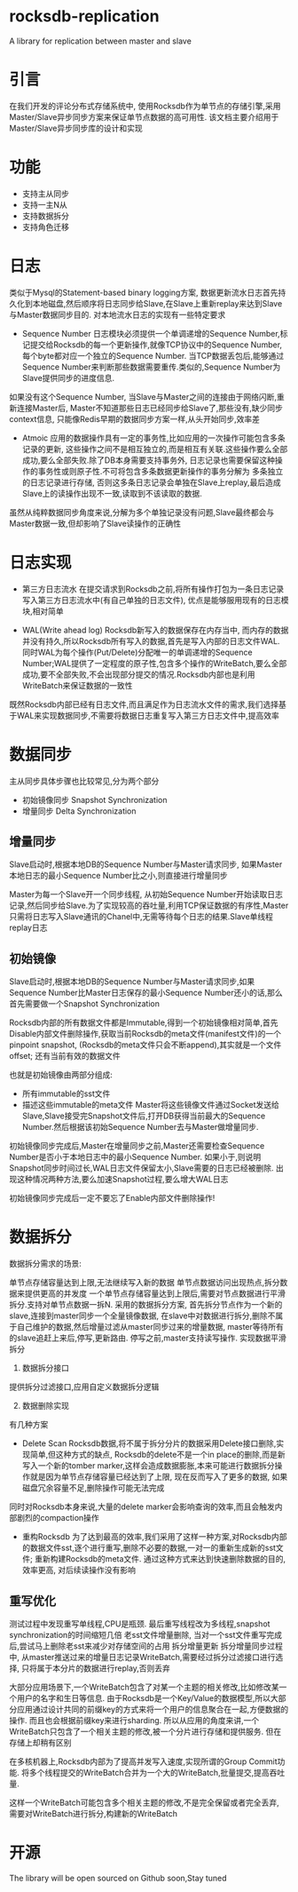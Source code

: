 # rocksdb-replication
A library for replication between master and slave 
# 引言
在我们开发的评论分布式存储系统中, 使用Rocksdb作为单节点的存储引擎,采用Master/Slave异步同步方案来保证单节点数据的高可用性. 该文档主要介绍用于Master/Slave异步同步库的设计和实现

# 功能
 - 支持主从同步
 - 支持一主N从
 - 支持数据拆分
 - 支持角色迁移

# 日志
类似于Mysql的Statement-based binary logging方案, 数据更新流水日志首先持久化到本地磁盘,然后顺序将日志同步给Slave,在Slave上重新replay来达到Slave与Master数据同步目的. 对本地流水日志的实现有一些特定要求

 - Sequence Number
日志模块必须提供一个单调递增的Sequence Number,标记提交给Rocksdb的每一个更新操作,就像TCP协议中的Sequence Number,每个byte都对应一个独立的Sequence Number. 当TCP数据丢包后,能够通过Sequence Number来判断那些数据需要重传.类似的,Sequence Number为Slave提供同步的进度信息.

如果没有这个Sequence Number, 当Slave与Master之间的连接由于网络闪断,重新连接Master后, Master不知道那些日志已经同步给Slave了,那些没有,缺少同步context信息, 只能像Redis早期的数据同步方案一样,从头开始同步,效率差

 - Atmoic
应用的数据操作具有一定的事务性,比如应用的一次操作可能包含多条记录的更新, 这些操作之间不是相互独立的,而是相互有关联.这些操作要么全部成功,要么全部失败.除了DB本身需要支持事务外, 日志记录也需要保留这种操作的事务性或则原子性.不可将包含多条数据更新操作的事务分解为 多条独立的日志记录进行存储, 否则这多条日志记录会单独在Slave上replay,最后造成Slave上的读操作出现不一致,读取到不该读取的数据.

虽然从纯粹数据同步角度来说,分解为多个单独记录没有问题,Slave最终都会与Master数据一致,但却影响了Slave读操作的正确性

# 日志实现
 - 第三方日志流水
在提交请求到Rocksdb之前,将所有操作打包为一条日志记录写入第三方日志流水中(有自己单独的日志文件), 优点是能够服用现有的日志模块,相对简单

 - WAL(Write ahead log)
Rocksdb新写入的数据保存在内存当中, 而内存的数据并没有持久,所以Rocksdb所有写入的数据,首先是写入内部的日志文件WAL. 同时WAL为每个操作(Put/Delete)分配唯一的单调递增的Sequence Number;WAL提供了一定程度的原子性,包含多个操作的WriteBatch,要么全部成功,要不全部失败,不会出现部分提交的情况.Rocksdb内部也是利用WriteBatch来保证数据的一致性

既然Rocksdb内部已经有日志文件,而且满足作为日志流水文件的需求,我们选择基于WAL来实现数据同步,不需要将数据日志重复写入第三方日志文件中,提高效率

# 数据同步
主从同步具体步骤也比较常见,分为两个部分

 - 初始镜像同步 Snapshot Synchronization
 - 增量同步 Delta Synchronization

## 增量同步
Slave启动时,根据本地DB的Sequence Number与Master请求同步, 如果Master本地日志的最小Sequence Number比之小,则直接进行增量同步

Master为每一个Slave开一个同步线程, 从初始Sequence Number开始读取日志记录,然后同步给Slave.为了实现较高的吞吐量,利用TCP保证数据的有序性,Master只需将日志写入Slave通讯的Chanel中,无需等待每个日志的结果.Slave单线程replay日志

## 初始镜像
Slave启动时,根据本地DB的Sequence Number与Master请求同步,如果Sequence Number比Master日志保存的最小Sequence Number还小的话,那么首先需要做一个Snapshot Synchronization

Rocksdb内部的所有数据文件都是Immutable,得到一个初始镜像相对简单,首先Disable内部文件删除操作,获取当前Rocksdb的meta文件(manifest文件)的一个pinpoint snapshot, (Rocksdb的meta文件只会不断append),其实就是一个文件offset; 还有当前有效的数据文件

也就是初始镜像由两部分组成:

 - 所有immutable的sst文件
 - 描述这些immutable的meta文件
Master将这些镜像文件通过Socket发送给Slave,Slave接受完Snapshot文件后,打开DB获得当前最大的Sequence Number.然后根据该初始Sequence Number去与Master做增量同步.

初始镜像同步完成后,Master在增量同步之前,Master还需要检查Sequence Number是否小于本地日志中的最小Sequence Number. 如果小于,则说明Snapshot同步时间过长,WAL日志文件保留太小,Slave需要的日志已经被删除. 出现这种情况两种方法,要么加速Snapshot过程,要么增大WAL日志

初始镜像同步完成后一定不要忘了Enable内部文件删除操作!

# 数据拆分
数据拆分需求的场景:

单节点存储容量达到上限,无法继续写入新的数据
单节点数据访问出现热点,拆分数据来提供更高的并发度
一个单节点存储容量达到上限后,需要对节点数据进行平滑拆分.支持对单节点数据一拆N. 采用的数据拆分方案, 首先拆分节点作为一个新的slave,连接到master同步一个全量镜像数据, 在slave中对数据进行拆分,删除不属于自己维护的数据,然后增量过滤从master同步过来的增量数据, master等待所有的slave追赶上来后,停写,更新路由. 停写之前,master支持读写操作. 实现数据平滑拆分

1. 数据拆分接口

提供拆分过滤接口,应用自定义数据拆分逻辑

2. 数据删除实现

有几种方案

 - Delete
Scan Rocksdb数据,将不属于拆分分片的数据采用Delete接口删除,实现简单,但这种方式的缺点, Rocksdb的delete不是一个in place的删除,而是新写入一个新的tomber marker,这样会造成数据膨胀,本来可能进行数据拆分操作就是因为单节点存储容量已经达到了上限, 现在反而写入了更多的数据, 如果磁盘冗余容量不足,删除操作可能无法完成

同时对Rocksdb本身来说,大量的delete marker会影响查询的效率,而且会触发内部剧烈的compaction操作

 - 重构Rocksdb
为了达到最高的效率,我们采用了这样一种方案,对Rocksdb内部的数据文件sst,逐个进行重写,删除不必要的数据,一对一的重新生成新的sst文件; 重新构建Rocksdb的meta文件. 通过这种方式来达到快速删除数据的目的, 效率更高, 对后续读操作没有影响

## 重写优化
测试过程中发现重写单线程,CPU是瓶颈. 最后重写线程改为多线程,snapshot synchronization的时间缩短几倍
老sst文件增量删除, 当对一个sst文件重写完成后,尝试马上删除老sst来减少对存储空间的占用
拆分增量更新
拆分增量同步过程中, 从master推送过来的增量日志记录WriteBatch,需要经过拆分过滤接口进行选择, 只将属于本分片的数据进行replay,否则丢弃

大部分应用场景下,一个WriteBatch包含了对某一个主题的相关修改,比如修改某一个用户的名字和生日等信息. 由于Rocksdb是一个Key/Value的数据模型,所以大部分应用通过设计共同的前缀key的方式来将一个用户的信息聚合在一起,方便数据的操作. 而且也会根据前缀key来进行sharding. 所以从应用的角度来讲,一个WriteBatch只包含了一个相关主题的修改,被一个分片进行存储和提供服务. 但在存储上却稍有区别

在多核机器上,Rocksdb内部为了提高并发写入速度,实现所谓的Group Commit功能. 将多个线程提交的WriteBatch合并为一个大的WriteBatch,批量提交,提高吞吐量.

这样一个WriteBatch可能包含多个相关主题的修改,不是完全保留或者完全丢弃, 需要对WriteBatch进行拆分,构建新的WriteBatch

# 开源

The library will be open sourced on Github soon,Stay tuned
